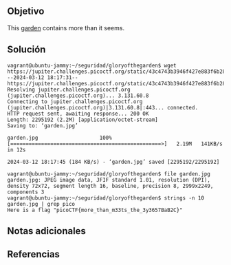 ## Objetivo
This [garden](https://jupiter.challenges.picoctf.org/static/43c4743b3946f427e883f6b286f47467/garden.jpg) contains more than it seems.
## Solución

```
vagrant@ubuntu-jammy:~/seguridad/gloryofthegarden$ wget https://jupiter.challenges.picoctf.org/static/43c4743b3946f427e883f6b286f47467/garden.jpg
--2024-03-12 18:17:31--  https://jupiter.challenges.picoctf.org/static/43c4743b3946f427e883f6b286f47467/garden.jpg
Resolving jupiter.challenges.picoctf.org (jupiter.challenges.picoctf.org)... 3.131.60.8
Connecting to jupiter.challenges.picoctf.org (jupiter.challenges.picoctf.org)|3.131.60.8|:443... connected.
HTTP request sent, awaiting response... 200 OK
Length: 2295192 (2.2M) [application/octet-stream]
Saving to: ‘garden.jpg’

garden.jpg                    100%[=================================================>]   2.19M   141KB/s    in 12s

2024-03-12 18:17:45 (184 KB/s) - ‘garden.jpg’ saved [2295192/2295192]

vagrant@ubuntu-jammy:~/seguridad/gloryofthegarden$ file garden.jpg
garden.jpg: JPEG image data, JFIF standard 1.01, resolution (DPI), density 72x72, segment length 16, baseline, precision 8, 2999x2249, components 3
vagrant@ubuntu-jammy:~/seguridad/gloryofthegarden$ strings -n 10 garden.jpg | grep pico
Here is a flag "picoCTF{more_than_m33ts_the_3y3657BaB2C}"

```
## Notas adicionales
## Referencias